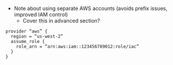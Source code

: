 - Note about using separate AWS accounts (avoids prefix issues, improved IAM control)
  - Cover this in advanced section?
  
```
provider “aws” {
  region = “us-west-2”
  assume_role {
    role_arn = “arn:aws:iam::123456789012:role/iac”
  }
}
```